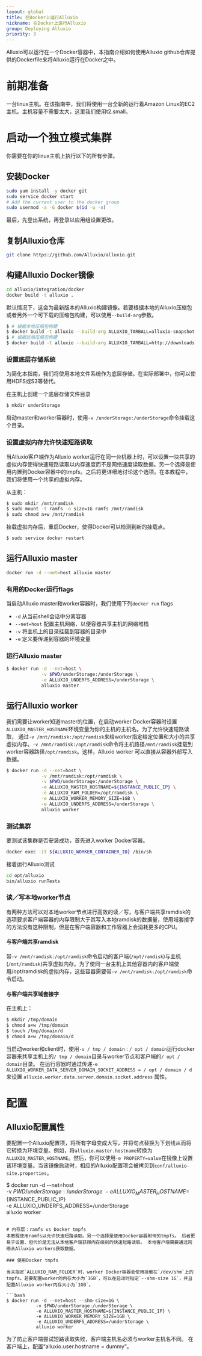```yaml
---
layout: global
title: 在Docker上运行Alluxio
nickname: 在Docker上运行Alluxio
group: Deploying Alluxio
priority: 3
---
```


Alluxio可以运行在一个Docker容器中，本指南介绍如何使用Alluxio github仓库提供的Dockerfile来将Alluxio运行在Docker之中。

# 前期准备

一台linux主机。在该指南中，我们将使用一台全新的运行着Amazon Linux的EC2主机。主机容量不需要太大，这里我们使用t2.small。

# 启动一个独立模式集群

你需要在你的linux主机上执行以下的所有步骤。

## 安装Docker

```bash
sudo yum install -y docker git
sudo service docker start
# Add the current user to the docker group
sudo usermod -a -G docker $(id -u -n)
```

最后，先登出系统，再登录以应用组设置更改。

## 复制Alluxio仓库

```bash
git clone https://github.com/Alluxio/alluxio.git
```

## 构建Alluxio Docker镜像

```bash
cd alluxio/integration/docker
docker build -t alluxio .
```

默认情况下，这会为最新版本的Alluxio构建镜像。若要根据本地的Alluxio压缩包或者另外一个可下载的压缩包构建，可以使用`--build-arg`参数。

```bash
$ # 根据本地压缩包构建
$ docker build -t alluxio --build-arg ALLUXIO_TARBALL=alluxio-snapshot.tar.gz .
$ # 根据远端压缩包构建
$ docker build -t alluxio --build-arg ALLUXIO_TARBALL=http://downloads.alluxio.org/downloads/files/1.4.0/alluxio-1.4.0-bin.tar.gz .
```

### 设置底层存储系统

为简化本指南，我们将使用本地文件系统作为底层存储。在实际部署中，你可以使用HDFS或S3等替代。

在主机上创建一个底层存储文件目录
```bash
$ mkdir underStorage
```

启动master和worker容器时，使用`-v /underStorage:/underStorage`命令挂载这个目录。

### 设置虚拟内存允许快速短路读取

当Alluxio客户端作为Alluxio worker运行在同一台机器上时，可以设置一块共享的虚拟内存使得快速短路读取以内存速度而不是网络速度读取数据。另一个选择是使用内置到Docker容器中的tmpfs。之后将更详细地讨论这个选项。在本教程中，我们将使用一个共享的虚拟内存。

从主机：

```bash
$ sudo mkdir /mnt/ramdisk
$ sudo mount -t ramfs -o size=1G ramfs /mnt/ramdisk
$ sudo chmod a+w /mnt/ramdisk
```

挂载虚拟内存后，重启Docker，使得Docker可以检测到新的挂载点。

```bash
$ sudo service docker restart
```

## 运行Alluxio master

```bash
docker run -d --net=host alluxio master
```

### 有用的Docker运行flags

当启动Alluxio master和worker容器时，我们使用下列`docker run` flags

- `-d` 从当前shell会话中分离容器
- `--net=host` 配置主机网络，以便容器共享主机的网络堆栈
- `-v` 将主机上的目录挂载到容器的目录中
- `-e` 定义要传递到容器的环境变量

### 运行Alluxio master

```bash
$ docker run -d --net=host \
             -v $PWD/underStorage:/underStorage \
             -e ALLUXIO_UNDERFS_ADDRESS=/underStorage \
             alluxio master
```

## 运行Alluxio worker

我们需要让worker知道master的位置，在启动worker Docker容器时设置`ALLUXIO_MASTER_HOSTNAME`环境变量为你的主机的主机名。为了允许快速短路读取，
通过`-v /mnt/ramdisk:/opt/ramdisk`来给worker指定给定位置和大小的共享虚拟内存。`-v /mnt/ramdisk:/opt/ramdisk`命令将主机路径`/mnt/ramdisk`挂载到worker容器路径`/opt/ramdisk`。这样，Alluxio worker 可以直接从容器外部写入数据。

```bash
$ docker run -d --net=host \
             -v /mnt/ramdisk:/opt/ramdisk \
             -v $PWD/underStorage:/underStorage \
             -e ALLUXIO_MASTER_HOSTNAME=${INSTANCE_PUBLIC_IP} \
             -e ALLUXIO_RAM_FOLDER=/opt/ramdisk \
             -e ALLUXIO_WORKER_MEMORY_SIZE=1GB \
             -e ALLUXIO_UNDERFS_ADDRESS=/underStorage \
             alluxio worker
```

### 测试集群

要测试该集群是否安装成功，首先进入worker Docker容器。

```bash
docker exec -it ${ALLUXIO_WORKER_CONTAINER_ID} /bin/sh
```

接着运行Alluxio测试

```bash
cd opt/alluxio
bin/alluxio runTests
```

### 读／写本地worker节点

有两种方法可以对本地worker节点进行高效的读／写，与客户端共享ramdisk的选项要求客户端容器的内存限制大于其写入本地ramdisk的数据量，使用域套接字的方法没有这种限制，但是在客户端容器和工作容器上会消耗更多的CPU。

#### 与客户端共享ramdisk

带`-v /mnt/ramdisk:/opt/ramdisk`命令启动的客户端(`/opt/ramdisk`)与主机(`/mnt/ramdisk`)共享虚拟内存。为了使同一台主机上其他容器内的客户端使用/opt/ramdisk的虚拟内存，这些容器需要带`-v /mnt/ramdisk:/opt/ramdisk`命令启动。

#### 与客户端共享域套接字

在主机上：
```bash
$ mkdir /tmp/domain
$ chmod a+w /tmp/domain
$ touch /tmp/domain/d
$ chmod a+w /tmp/domain/d
```
当启动worker和client时，使用`-v / tmp / domain：/ opt / domain`运行docker容器来共享主机上的`/ tmp / domain`目录与worker节点和客户端的`/ opt / domain`目录。
在运行容器时通过传递`-e ALLUXIO_WORKER_DATA_SERVER_DOMAIN_SOCKET_ADDRESS = / opt / domain / d`来设置 `alluxio.worker.data.server.domain.socket.address` 属性。

# 配置

## Alluxio配置属性

要配置一个Alluxio配置项，将所有字母变成大写，并将句点替换为下划线从而将它转换为环境变量。例如，将`alluxio.master.hostname`转换为`ALLUXIO_MASTER_HOSTNAME`。然后，你可以使用`-e PROPERTY=value`在镜像上设置该环境变量。当该镜像启动时，相应的Alluxio配置项会被拷贝到`conf/alluxio-site.properties`。

$ docker run -d --net=host \
             -v $PWD/underStorage:/underStorage \
             -e ALLUXIO_MASTER_HOSTNAME=${INSTANCE_PUBLIC_IP} \
             -e ALLUXIO_UNDERFS_ADDRESS=/underStorage \
             alluxio worker
```

# 内存层：ramfs vs Docker tmpfs
本教程使用ramfs以允许快速短路读取。另一个选择是使用Docker容器附带的tmpfs。 后者更易于设置，但代价是无法从本地客户端获得内存级别的快速短路读取。 本地客户端需要通过网络从Alluxio workers获取数据。

### 使用Docker tmpfs

当未指定`ALLUXIO_RAM_FOLDER`时，worker Docker容器会使用挂载在`/dev/shm`上的tmpfs。若要配置worker的内存大小为`1GB`，可以在启动时指定`--shm-size 1G`，并且配置Alluxio worker内存大小为`1GB`。

```bash
$ docker run -d --net=host --shm-size=1G \
           -v $PWD/underStorage:/underStorage \
           -e ALLUXIO_MASTER_HOSTNAME=${INSTANCE_PUBLIC_IP} \
           -e ALLUXIO_WORKER_MEMORY_SIZE=1GB \
           -e ALLUXIO_UNDERFS_ADDRESS=/underStorage \
           alluxio worker
```


为了防止客户端尝试短路读取失败，客户端主机名必须与worker主机名不同。 在客户端上，配置“alluxio.user.hostname = dummy”。
